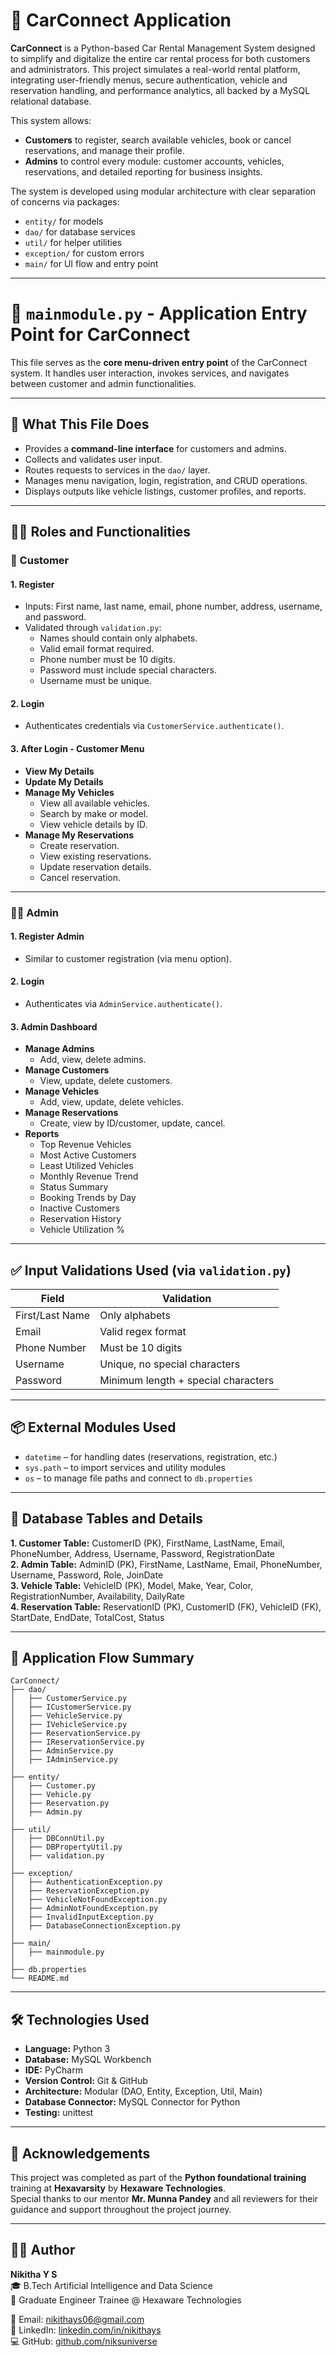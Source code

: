 # 🚗 CarConnect Application

**CarConnect** is a Python-based Car Rental Management System designed to simplify and digitalize the entire car rental process for both customers and administrators. This project simulates a real-world rental platform, integrating user-friendly menus, secure authentication, vehicle and reservation handling, and performance analytics, all backed by a MySQL relational database.

This system allows:
- **Customers** to register, search available vehicles, book or cancel reservations, and manage their profile.
- **Admins** to control every module: customer accounts, vehicles, reservations, and detailed reporting for business insights.

The system is developed using modular architecture with clear separation of concerns via packages:
- `entity/` for models  
- `dao/` for database services  
- `util/` for helper utilities  
- `exception/` for custom errors  
- `main/` for UI flow and entry point

---

# 📄 `mainmodule.py` - Application Entry Point for CarConnect

This file serves as the **core menu-driven entry point** of the CarConnect system. It handles user interaction, invokes services, and navigates between customer and admin functionalities.

---

## 🔧 What This File Does

- Provides a **command-line interface** for customers and admins.
- Collects and validates user input.
- Routes requests to services in the `dao/` layer.
- Manages menu navigation, login, registration, and CRUD operations.
- Displays outputs like vehicle listings, customer profiles, and reports.

---

## 🧑‍💻 Roles and Functionalities

### 👤 Customer

#### 1. Register
- Inputs: First name, last name, email, phone number, address, username, and password.
- Validated through `validation.py`:
  - Names should contain only alphabets.
  - Valid email format required.
  - Phone number must be 10 digits.
  - Password must include special characters.
  - Username must be unique.

#### 2. Login
- Authenticates credentials via `CustomerService.authenticate()`.

#### 3. After Login - Customer Menu
- **View My Details**  
- **Update My Details**
- **Manage My Vehicles**
  - View all available vehicles.
  - Search by make or model.
  - View vehicle details by ID.
- **Manage My Reservations**
  - Create reservation.
  - View existing reservations.
  - Update reservation details.
  - Cancel reservation.

---

### 👨‍💼 Admin

#### 1. Register Admin
- Similar to customer registration (via menu option).

#### 2. Login
- Authenticates via `AdminService.authenticate()`.

#### 3. Admin Dashboard
- **Manage Admins**
  - Add, view, delete admins.
- **Manage Customers**
  - View, update, delete customers.
- **Manage Vehicles**
  - Add, view, update, delete vehicles.
- **Manage Reservations**
  - Create, view by ID/customer, update, cancel.
- **Reports**
  - Top Revenue Vehicles
  - Most Active Customers
  - Least Utilized Vehicles
  - Monthly Revenue Trend
  - Status Summary
  - Booking Trends by Day
  - Inactive Customers
  - Reservation History
  - Vehicle Utilization %

---

## ✅ Input Validations Used (via `validation.py`)

| Field           | Validation                            |
|----------------|----------------------------------------|
| First/Last Name| Only alphabets                         |
| Email          | Valid regex format                     |
| Phone Number   | Must be 10 digits                      |
| Username       | Unique, no special characters          |
| Password       | Minimum length + special characters    |

---

## 📦 External Modules Used

- `datetime` – for handling dates (reservations, registration, etc.)
- `sys.path` – to import services and utility modules
- `os` – to manage file paths and connect to `db.properties`

---

## 🧱 Database Tables and Details

**1. Customer Table:** CustomerID (PK), FirstName, LastName, Email, PhoneNumber, Address, Username, Password, RegistrationDate  
**2. Admin Table:** AdminID (PK), FirstName, LastName, Email, PhoneNumber, Username, Password, Role, JoinDate  
**3. Vehicle Table:** VehicleID (PK), Model, Make, Year, Color, RegistrationNumber, Availability, DailyRate  
**4. Reservation Table:** ReservationID (PK), CustomerID (FK), VehicleID (FK), StartDate, EndDate, TotalCost, Status

---

## 🔄 Application Flow Summary

```text
CarConnect/
├── dao/
│   ├── CustomerService.py
│   ├── ICustomerService.py
│   ├── VehicleService.py
│   ├── IVehicleService.py
│   ├── ReservationService.py
│   ├── IReservationService.py
│   ├── AdminService.py
│   ├── IAdminService.py
│
├── entity/
│   ├── Customer.py
│   ├── Vehicle.py
│   ├── Reservation.py
│   ├── Admin.py
│
├── util/
│   ├── DBConnUtil.py
│   ├── DBPropertyUtil.py
│   ├── validation.py
│
├── exception/
│   ├── AuthenticationException.py
│   ├── ReservationException.py
│   ├── VehicleNotFoundException.py
│   ├── AdminNotFoundException.py
│   ├── InvalidInputException.py
│   ├── DatabaseConnectionException.py
│
├── main/
│   ├── mainmodule.py
│
├── db.properties
└── README.md
```

---

## 🛠️ Technologies Used

- **Language:** Python 3  
- **Database:** MySQL Workbench  
- **IDE:** PyCharm  
- **Version Control:** Git & GitHub  
- **Architecture:** Modular (DAO, Entity, Exception, Util, Main)  
- **Database Connector:** MySQL Connector for Python  
- **Testing:** unittest

---

## 🙌 Acknowledgements

This project was completed as part of the **Python foundational training** training at **Hexavarsity** by **Hexaware Technologies**.  
Special thanks to our mentor **Mr. Munna Pandey** and all reviewers for their guidance and support throughout the project journey.

---

## 👩‍💻 Author

**Nikitha Y S**  
🎓 B.Tech Artificial Intelligence and Data Science  
💼 Graduate Engineer Trainee @ Hexaware Technologies  

📧 Email: [nikithays06@gmail.com](mailto:nikithays06@gmail.com)  
🔗 LinkedIn: [linkedin.com/in/nikithays](https://www.linkedin.com/in/nikitha-y-s-6b129223a/)  
💻 GitHub: [github.com/niksuniverse](https://github.com/niksuniverse)
